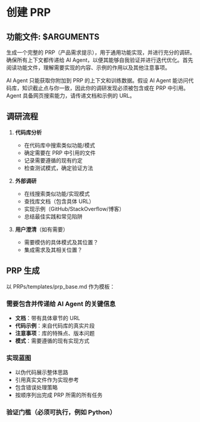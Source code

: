 # 创建 PRP

## 功能文件: $ARGUMENTS

生成一个完整的 PRP（产品需求提示），用于通用功能实现，并进行充分的调研。确保所有上下文都传递给 AI Agent，以便其能够自我验证并进行迭代优化。首先阅读功能文件，理解需要实现的内容、示例的作用以及其他注意事项。

AI Agent 只能获取你附加到 PRP 的上下文和训练数据。假设 AI Agent 能访问代码库，知识截止点与你一致，因此你的调研发现必须被包含或在 PRP 中引用。Agent 具备网页搜索能力，请传递文档和示例的 URL。

## 调研流程

1. **代码库分析**
   - 在代码库中搜索类似功能/模式
   - 确定需要在 PRP 中引用的文件
   - 记录需要遵循的现有约定
   - 检查测试模式，确定验证方法

2. **外部调研**
   - 在线搜索类似功能/实现模式
   - 查找库文档（包含具体 URL）
   - 实现示例（GitHub/StackOverflow/博客）
   - 总结最佳实践和常见陷阱

3. **用户澄清**（如有需要）
   - 需要模仿的具体模式及其位置？
   - 集成需求及其相关位置？

## PRP 生成

以 PRPs/templates/prp_base.md 作为模板：

### 需要包含并传递给 AI Agent 的关键信息
- **文档**：带有具体章节的 URL
- **代码示例**：来自代码库的真实片段
- **注意事项**：库的特殊点、版本问题
- **模式**：需要遵循的现有实现方式

### 实现蓝图
- 以伪代码展示整体思路
- 引用真实文件作为实现参考
- 包含错误处理策略
- 按顺序列出完成 PRP 所需的所有任务

### 验证门槛（必须可执行，例如 Python）